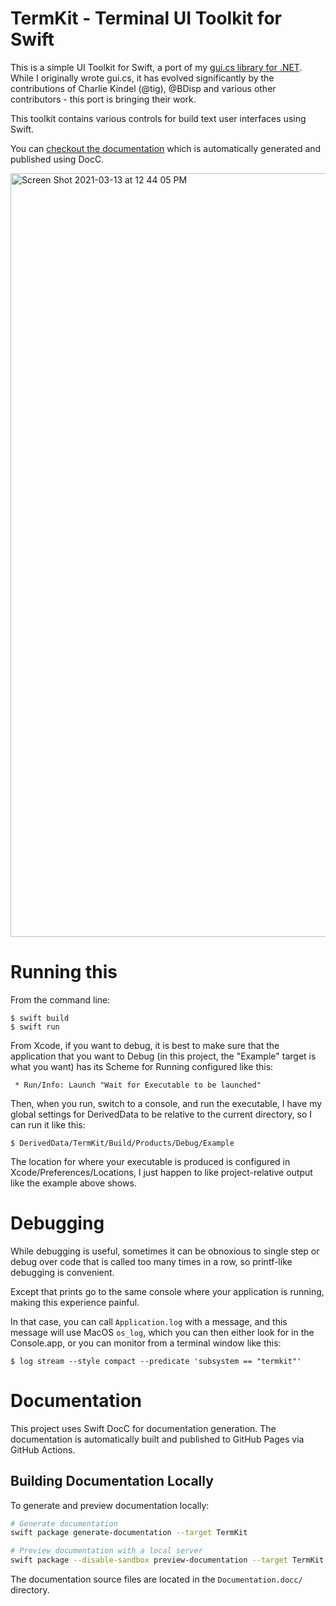 

# TermKit - Terminal UI Toolkit for Swift

This is a simple UI Toolkit for Swift, a port of my [gui.cs library
for .NET](https://github.com/migueldeicaza/gui.cs).   While I originally
wrote gui.cs, it has evolved significantly by the contributions of
Charlie Kindel (@tig), @BDisp and various other contributors - this port 
is bringing their work.

This toolkit contains various controls for build text user interfaces
using Swift.

You can [checkout the documentation](https://migueldeicaza.github.io/TermKit/index.html) which is automatically generated and published using DocC.

<img width="1222" alt="Screen Shot 2021-03-13 at 12 44 05 PM" src="https://user-images.githubusercontent.com/36863/111039012-d6df8400-83f9-11eb-9215-88549635a33f.png">

# Running this

From the command line:

```
$ swift build
$ swift run
```

From Xcode, if you want to debug, it is best to make sure that the
application that you want to Debug (in this project, the "Example"
target is what you want) has its Scheme for Running configured
like this:

     * Run/Info: Launch "Wait for Executable to be launched"

Then, when you run, switch to a console, and run the executable, I have my
global settings for DerivedData to be relative to the current directory,
so I can run it like this:

```
$ DerivedData/TermKit/Build/Products/Debug/Example
```

The location for where your executable is produced is configured in Xcode/Preferences/Locations,
I just happen to like project-relative output like the example above shows.

# Debugging

While debugging is useful, sometimes it can be obnoxious to single step or debug over
code that is called too many times in a row, so printf-like debugging is convenient.

Except that prints go to the same console where your application is running, making this
experience painful.

In that case, you can call `Application.log` with a message, and this message will use
MacOS `os_log`, which you can then either look for in the Console.app, or you can monitor from 
a terminal window like this:

```
$ log stream --style compact --predicate 'subsystem == "termkit"'
```

# Documentation

This project uses Swift DocC for documentation generation. The documentation is automatically built and published to GitHub Pages via GitHub Actions.

## Building Documentation Locally

To generate and preview documentation locally:

```bash
# Generate documentation
swift package generate-documentation --target TermKit

# Preview documentation with a local server
swift package --disable-sandbox preview-documentation --target TermKit
```

The documentation source files are located in the `Documentation.docc/` directory.


